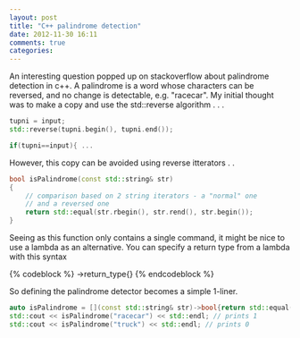 ```yaml
---
layout: post
title: "C++ palindrome detection"
date: 2012-11-30 16:11
comments: true
categories: 
---
```


An interesting question popped up on stackoverflow about palindrome detection in c++. A palindrome is a word whose characters can be reversed, and no change is detectable, e.g. "racecar". My initial thought was to make a copy and use the std::reverse algorithm . . . 

```c++
tupni = input;
std::reverse(tupni.begin(), tupni.end());

if(tupni==input){ ...
```

However, this copy can be avoided using reverse itterators . . 

```c++
bool isPalindrome(const std::string& str)
{
    // comparison based on 2 string iterators - a "normal" one
    // and a reversed one
    return std::equal(str.rbegin(), str.rend(), str.begin());
}
```

Seeing as this function only contains a single command, it might be nice to use a lambda as an alternative. You can specify a return type from a lambda with this syntax 

{% codeblock %}
[]()->return_type{}
{% endcodeblock %}

So defining the palindrome detector becomes a simple 1-liner.

```c++
auto isPalindrome = [](const std::string& str)->bool{return std::equal(str.rbegin(), str.rend(), str.begin());};
std::cout << isPalindrome("racecar") << std::endl; // prints 1
std::cout << isPalindrome("truck") << std::endl; // prints 0 
```



